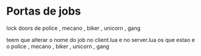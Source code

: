# Portas de jobs
lock doors de police , mecano , biker , unicorn , gang

teem que alterar o nome do job no client.lua e no server.lua 
os que estao e o police , mecano , biker , unicorn , gang
 


